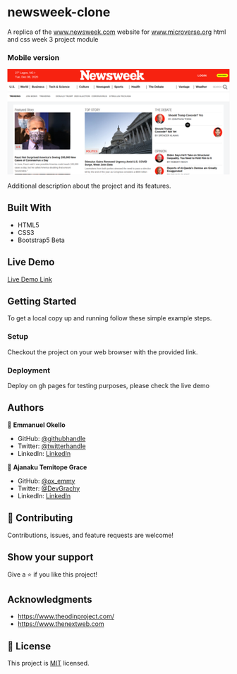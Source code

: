 # newsweek-clone
A replica of the www.newsweek.com website for www.microverse.org html and css week 3 project module

### Mobile version

![screenshot](./Desktop-Newsweek.png)

Additional description about the project and its features.

## Built With

- HTML5
- CSS3
- Bootstrap5 Beta


## Live Demo

[Live Demo Link](https://oxenprogrammer.github.io/newsweek-clone/)


## Getting Started


To get a local copy up and running follow these simple example steps.


### Setup
Checkout the project on your web browser with the provided link.

### Deployment
Deploy on gh pages for testing purposes, please check the live demo


## Authors

👤 **Emmanuel Okello**

- GitHub: [@githubhandle](https://github.com/oxenprogrammer)
- Twitter: [@twitterhandle](https://twitter.com/ox_emmy)
- LinkedIn: [LinkedIn](https://www.linkedin.com/in/emanuel-okello-1217b4b3/)

👤 **Ajanaku Temitope Grace**

- GitHub: [@ox_emmy](https://github.com/Gracetemitope)
- Twitter: [@DevGrachy](https://twitter.com/DevGrachy)
- LinkedIn: [LinkedIn](https://www.linkedin.com/in/ajanaku-temitope-427778199/)

## 🤝 Contributing

Contributions, issues, and feature requests are welcome!


## Show your support

Give a ⭐️ if you like this project!

## Acknowledgments

- https://www.theodinproject.com/
- https://www.thenextweb.com

## 📝 License

This project is [MIT](./LICENSE) licensed.